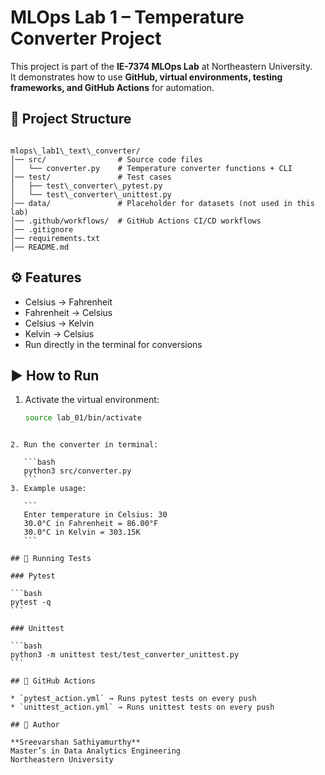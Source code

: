 
# MLOps Lab 1 – Temperature Converter Project

This project is part of the **IE-7374 MLOps Lab** at Northeastern University.  
It demonstrates how to use **GitHub, virtual environments, testing frameworks, and GitHub Actions** for automation.

## 📂 Project Structure
```

mlops\_lab1\_text\_converter/
│── src/                # Source code files
│   └── converter.py    # Temperature converter functions + CLI
│── test/               # Test cases
│   ├── test\_converter\_pytest.py
│   └── test\_converter\_unittest.py
│── data/               # Placeholder for datasets (not used in this lab)
│── .github/workflows/  # GitHub Actions CI/CD workflows
│── .gitignore
│── requirements.txt
│── README.md

````

## ⚙️ Features
- Celsius → Fahrenheit  
- Fahrenheit → Celsius  
- Celsius → Kelvin  
- Kelvin → Celsius  
- Run directly in the terminal for conversions

## ▶️ How to Run
1. Activate the virtual environment:
   ```bash
   source lab_01/bin/activate
````

2. Run the converter in terminal:

   ```bash
   python3 src/converter.py
   ```
3. Example usage:

   ```
   Enter temperature in Celsius: 30
   30.0°C in Fahrenheit = 86.00°F
   30.0°C in Kelvin = 303.15K
   ```

## 🧪 Running Tests

### Pytest

```bash
pytest -q
```

### Unittest

```bash
python3 -m unittest test/test_converter_unittest.py
```

## 🤖 GitHub Actions

* `pytest_action.yml` → Runs pytest tests on every push
* `unittest_action.yml` → Runs unittest tests on every push

## 📌 Author

**Sreevarshan Sathiyamurthy**
Master’s in Data Analytics Engineering
Northeastern University
